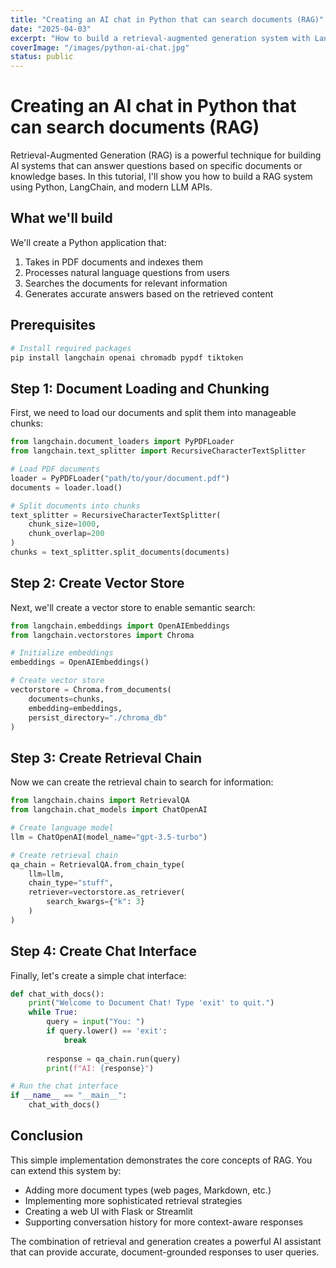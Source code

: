 ```yaml
---
title: "Creating an AI chat in Python that can search documents (RAG)"
date: "2025-04-03"
excerpt: "How to build a retrieval-augmented generation system with LangChain and Python."
coverImage: "/images/python-ai-chat.jpg"
status: public
---
```


# Creating an AI chat in Python that can search documents (RAG)

Retrieval-Augmented Generation (RAG) is a powerful technique for building AI systems that can answer questions based on specific documents or knowledge bases. In this tutorial, I'll show you how to build a RAG system using Python, LangChain, and modern LLM APIs.

## What we'll build

We'll create a Python application that:

1. Takes in PDF documents and indexes them
2. Processes natural language questions from users
3. Searches the documents for relevant information
4. Generates accurate answers based on the retrieved content

## Prerequisites

```python
# Install required packages
pip install langchain openai chromadb pypdf tiktoken
```

## Step 1: Document Loading and Chunking

First, we need to load our documents and split them into manageable chunks:

```python
from langchain.document_loaders import PyPDFLoader
from langchain.text_splitter import RecursiveCharacterTextSplitter

# Load PDF documents
loader = PyPDFLoader("path/to/your/document.pdf")
documents = loader.load()

# Split documents into chunks
text_splitter = RecursiveCharacterTextSplitter(
    chunk_size=1000,
    chunk_overlap=200
)
chunks = text_splitter.split_documents(documents)
```

## Step 2: Create Vector Store

Next, we'll create a vector store to enable semantic search:

```python
from langchain.embeddings import OpenAIEmbeddings
from langchain.vectorstores import Chroma

# Initialize embeddings
embeddings = OpenAIEmbeddings()

# Create vector store
vectorstore = Chroma.from_documents(
    documents=chunks,
    embedding=embeddings,
    persist_directory="./chroma_db"
)
```

## Step 3: Create Retrieval Chain

Now we can create the retrieval chain to search for information:

```python
from langchain.chains import RetrievalQA
from langchain.chat_models import ChatOpenAI

# Create language model
llm = ChatOpenAI(model_name="gpt-3.5-turbo")

# Create retrieval chain
qa_chain = RetrievalQA.from_chain_type(
    llm=llm,
    chain_type="stuff",
    retriever=vectorstore.as_retriever(
        search_kwargs={"k": 3}
    )
)
```

## Step 4: Create Chat Interface

Finally, let's create a simple chat interface:

```python
def chat_with_docs():
    print("Welcome to Document Chat! Type 'exit' to quit.")
    while True:
        query = input("You: ")
        if query.lower() == 'exit':
            break
        
        response = qa_chain.run(query)
        print(f"AI: {response}")

# Run the chat interface
if __name__ == "__main__":
    chat_with_docs()
```

## Conclusion

This simple implementation demonstrates the core concepts of RAG. You can extend this system by:

- Adding more document types (web pages, Markdown, etc.)
- Implementing more sophisticated retrieval strategies
- Creating a web UI with Flask or Streamlit
- Supporting conversation history for more context-aware responses

The combination of retrieval and generation creates a powerful AI assistant that can provide accurate, document-grounded responses to user queries. 